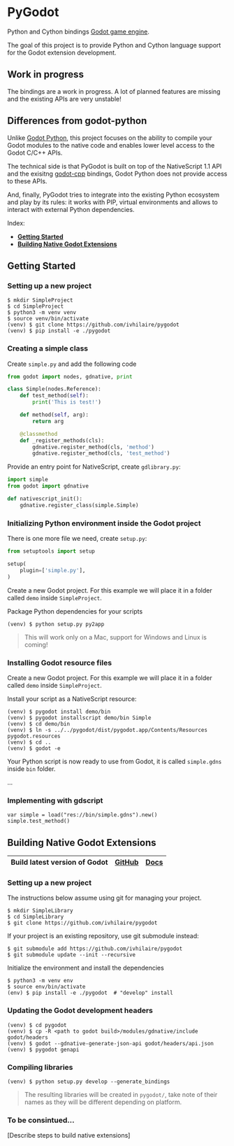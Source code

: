 # PyGodot

Python and Cython bindings [Godot game engine](http://godotengine.org/).

The goal of this project is to provide Python and Cython language support for the Godot extension development.

## Work in progress

The bindings are a work in progress. A lot of planned features are missing and the existing APIs are very unstable!

## Differences from godot-python

Unlike [Godot Python](https://github.com/touilleMan/godot-python), this project focuses on the ability to compile
your Godot modules to the native code and enables lower level access to the Godot C/C++ APIs.

The technical side is that PyGodot is built on top of the NativeScript 1.1 API and
the exisitng [godot-cpp](https://github.com/GodotNativeTools/godot-cpp) bindings, Godot Python does not provide
access to these APIs.

And, finally, PyGodot tries to integrate into the existing Python ecosystem and play by its rules: it works with
PIP, virtual environments and allows to interact with external Python dependencies.

Index:
-   [**Getting Started**](#getting-started)
-   [**Building Native Godot Extensions**](#building-native-godot-extensions)

## Getting Started

### Setting up a new project

```
$ mkdir SimpleProject
$ cd SimpleProject
$ python3 -m venv venv
$ source venv/bin/activate
(venv) $ git clone https://github.com/ivhilaire/pygodot
(venv) $ pip install -e ./pygodot
```

### Creating a simple class

Create `simple.py` and add the following code
```py
from godot import nodes, gdnative, print

class Simple(nodes.Reference):
    def test_method(self):
        print('This is test!')

    def method(self, arg):
        return arg

    @classmethod
    def _register_methods(cls):
        gdnative.register_method(cls, 'method')
        gdnative.register_method(cls, 'test_method')
```

Provide an entry point for NativeScript, create `gdlibrary.py`:
```py
import simple
from godot import gdnative

def nativescript_init():
    gdnative.register_class(simple.Simple)
```

### Initializing Python environment inside the Godot project

There is one more file we need, create `setup.py`:

```py
from setuptools import setup

setup(
    plugin=['simple.py'],
)
```

Create a new Godot project. For this example we will place it in a folder called `demo` inside `SimpleProject`.

Package Python dependencies for your scripts

```
(venv) $ python setup.py py2app
```
> This will work only on a Mac, support for Windows and Linux is coming!

### Installing Godot resource files

Create a new Godot project. For this example we will place it in a folder called `demo` inside `SimpleProject`.

Install your script as a NativeScript resource:

```
(venv) $ pygodot install demo/bin
(venv) $ pygodot installscript demo/bin Simple
(venv) $ cd demo/bin
(venv) $ ln -s ../../pygodot/dist/pygodot.app/Contents/Resources pygodot.resources
(venv) $ cd ..
(venv) $ godot -e
```

Your Python script is now ready to use from Godot, it is called `simple.gdns` inside `bin` folder.

...

### Implementing with gdscript
```gdscript
var simple = load("res://bin/simple.gdns").new()
simple.test_method()
```

## Building Native Godot Extensions

| **Build latest version of Godot** | [**GitHub**](https://github.com/godotengine/godot) | [**Docs**](https://godot.readthedocs.io/en/latest/development/compiling/index.html) |
| --- | --- | --- |

### Setting up a new project

The instructions below assume using git for managing your project.

```
$ mkdir SimpleLibrary
$ cd SimpleLibrary
$ git clone https://github.com/ivhilaire/pygodot
```

If your project is an existing repository, use git submodule instead:
```
$ git submodule add https://github.com/ivhilaire/pygodot
$ git submodule update --init --recursive
```

Initialize the environment and install the dependencies
```
$ python3 -m venv env
$ source env/bin/activate
(env) $ pip install -e ./pygodot  # "develop" install
```

### Updating the Godot development headers

```
(venv) $ cd pygodot
(venv) $ cp -R <path to godot build>/modules/gdnative/include godot/headers
(venv) $ godot --gdnative-generate-json-api godot/headers/api.json
(venv) $ pygodot genapi
```

### Compiling libraries

```
(venv) $ python setup.py develop --generate_bindings 
```

> The resulting libraries will be created in `pygodot/`, take note of their names as they will be different depending on platform.

### To be consintued…

[Describe steps to build native extensions]
